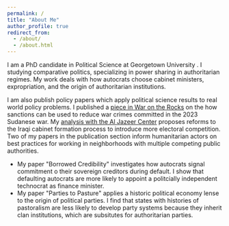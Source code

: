 ```yaml
---
permalink: /
title: "About Me"
author_profile: true
redirect_from: 
  - /about/
  - /about.html
---
```


I am a PhD candidate in Political Science at Georgetown University . I studying comparative politics, specializing in power sharing in authoritarian regimes. My work deals with how autocrats choose cabinet ministers, expropriation, and the origin of authoritarian institutions.

I am also publish policy papers which apply political science results to real world policy problems. I published a [piece in War on the Rocks](https://warontherocks.com/2024/10/how-to-sanction-sudan-without-creating-a-failed-state/) on the how sanctions can be used to reduce war crimes committed in the 2023 Sudanese war. My [analysis with the Al Jazeer Center](https://studies.aljazeera.net/en/analyses/iraq-must-compromise-between-majoritarianism-and-consensus-government-formation) proposes reforms to the Iraqi cabinet formation process to introduce more electoral competition. Two of my papers in the publication section inform humanitarian actors on best practices for working in neighborhoods with multiple competing public authorities.


- My paper "Borrowed Credibility" investigates how autocrats signal commitment o their sovereign creditors during default. I show that defaulting autocrats are more likely to appoint a politcially independent technocrat as finance minister.
- My paper "Parties to Pasture" applies a historic political economy lense to the origin of political parties. I find that states with histories of pastoralism are less likely to develop party systems because they inherit clan institutions, which are subsitutes for authoritarian parties.

